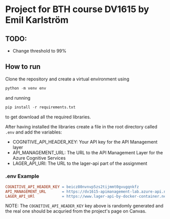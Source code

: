 # Project for BTH course DV1615 by Emil Karlström

## TODO:
* Change threshold to 99%

## How to run

Clone the repository and create a virtual environment using 
```python 
python -m venv env
``` 
and running 
```python 
pip install -r requirements.txt
``` 
to get download all the required libraries.

After having installed the libraries create a file in the root directory called `.env` and add the variables:
* COGNITIVE_API_HEADER_KEY: Your API key for the API Management layer
* API_MANAGEMENT_URL: The URL to the API Management Layer for the Azure Cognitive Services
* LAGER_API_URl: The URL to the lager-api part of the assignment

### .env Example 

```makefile
COGNITIVE_API_HEADER_KEY = beicz80nvnvp5zs2tijmmt0gvugqnkfz
API_MANAGEMENT_URL       = https://dv1615-apimanagement-lab.azure-api.net
LAGER_API_URl            = https://www.lager-api-by-docker-container.net/
```
NOTE:
The `COGNITIVE_API_HEADER_KEY` key above is randomly generated and the real one should be acquried from the project's page on Canvas.